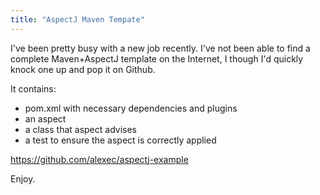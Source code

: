 ```yaml
---
title: "AspectJ Maven Tempate"
---
```

I've been pretty busy with a new job recently. I've not been able to find a complete Maven+AspectJ template on the Internet, I though I'd quickly knock one up and pop it on Github.
<!--break-->
It contains:

<ul>
<li>pom.xml with necessary dependencies and plugins</li>
<li>an aspect</li>
<li>a class that aspect advises</li>
<li>a test to ensure the aspect is correctly applied</li>
</ul>

https://github.com/alexec/aspectj-example

Enjoy.
